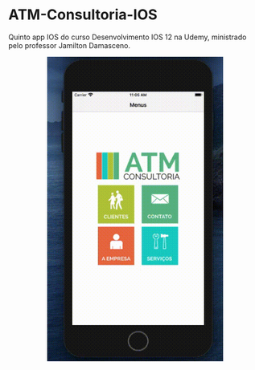 # ATM-Consultoria-IOS
Quinto app IOS do curso Desenvolvimento IOS 12 na Udemy, ministrado pelo professor Jamilton Damasceno. 
<html>


<p align="center">
  <img src="https://github.com/Gilbert097/ATM-Consultoria-IOS/blob/main/atm-consultoria-video.gif?raw=true" width="350" title="Imagem App">
</p>
